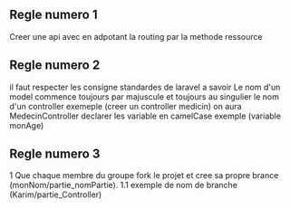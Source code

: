 ## Regle numero 1
Creer une api avec en adpotant la routing par la methode ressource
## Regle numero 2
il faut respecter les consigne standardes de laravel a savoir 
Le nom d'un model commence toujours par majuscule et toujours au singulier
le nom d'un controller exemeple (creer un controller medicin) on aura MedecinController
declarer les variable en camelCase exemple (variable monAge)
## Regle numero 3
1 Que chaque membre du groupe fork le projet et cree sa propre brance (monNom/partie_nomPartie).
1.1 exemple de nom de branche (Karim/partie_Controller)


